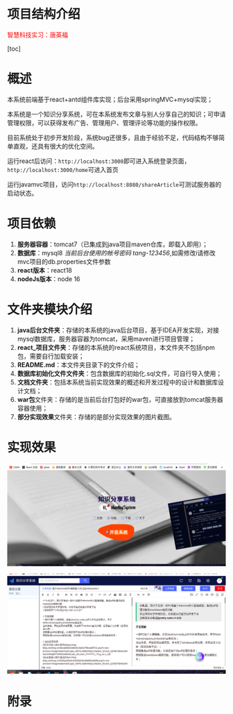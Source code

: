 # 项目结构介绍

<font style="color:red">智慧科技实习：唐英福</font>

[toc]

# 概述

​	本系统前端基于react+antd组件库实现；后台采用springMVC+mysql实现；

​	本系统是一个知识分享系统，可在本系统发布文章与别人分享自己的知识；可申请管理权限，可以获得发布广告、管理用户、管理评论等功能的操作权限。

​	目前系统处于初步开发阶段，系统bug还很多，且由于经验不足，代码结构不够简单直观，还具有很大的优化空间。

​	运行react后访问：`http://localhost:3000`即可进入系统登录页面，`http://localhost:3000/home`可进入首页

​	运行javamvc项目，访问`http://localhost:8080/shareArticle`可测试服务器的启动状态。

# 项目依赖

1. **服务器容器**：tomcat7（已集成到java项目maven仓库，即载入即用）；
2. **数据库**：mysql8 *当前后台使用的帐号密码 tang-123456*,如需修改i请修改mvc项目的db.properties文件参数
3. **react版本**：react18
4. **nodeJs版本**：node 16

# 文件夹模块介绍

1. **java后台文件夹**：存储的本系统的java后台项目，基于IDEA开发实现，对接mysql数据库，服务器容器为tomcat，采用maven进行项目管理；
2. **react_项目文件夹**：存储的本系统的react系统项目，本文件夹不包括npm包，需要自行加载安装；
3. **README.md**：本文件夹目录下的文件介绍；
4. **数据库初始化文件文件夹**：包含数据库的初始化.sql文件，可自行导入使用；
5. **文档文件夹**：包括本系统当前实现效果的概述和开发过程中的设计和数据库设计文档；
6. **war包**文件夹：存储的是当前后台打包好的war包，可直接放到tomcat服务器容器使用；
7. **部分实现效果**文件夹：存储的是部分实现效果的图片截图。

# 实现效果



![系统面板](./部分实现效果/系统面板.png)

![文章编辑页面](./部分实现效果/文章编辑页面.png)

# 附录

